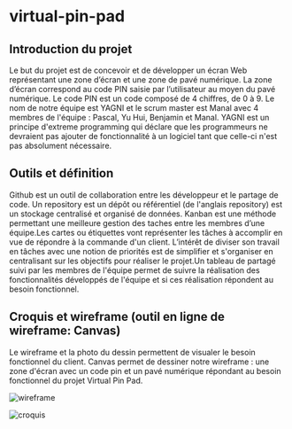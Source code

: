 # virtual-pin-pad
## Introduction du projet
Le but du projet est de concevoir et de développer un écran Web représentant une zone d’écran et une zone de pavé numérique. La zone d’écran correspond au code PIN saisie par l’utilisateur au moyen du pavé numérique. Le code PIN est un code composé de 4 chiffres, de 0 à 9. 
Le nom de notre équipe est YAGNI et le scrum master est Manal avec 4 membres de l'équipe : Pascal, Yu Hui, Benjamin et Manal.
YAGNI est un principe d'extreme programming qui déclare que les programmeurs ne devraient pas ajouter de fonctionnalité à un logiciel tant que celle-ci n'est pas absolument nécessaire.

## Outils et définition
Github est un outil de collaboration entre les développeur et le partage de code.
Un repository est un  dépôt ou référentiel (de l'anglais repository) est un stockage centralisé et organisé de données.
Kanban est une méthode  permettant une meilleure gestion des taches entre les membres d’une équipe.Les cartes ou étiquettes vont représenter les tâches à accomplir en vue de répondre à la commande d'un client.
L’intérêt de diviser son travail en tâches avec une notion de priorités est de simplifier et s'organiser en centralisant sur les objectifs pour réaliser le projet.Un tableau de partagé suivi par les membres de l'équipe permet de suivre la réalisation des fonctionnalités développés de l'équipe et si ces réalisation répondent au besoin fonctionnel.


## Croquis et wireframe (outil en ligne de wireframe: Canvas)
Le wireframe et la photo du dessin permettent de visualer le besoin fonctionnel du client.
Canvas permet de dessiner notre wireframe : une zone d'écran avec un code pin et un pavé numérique répondant au besoin fonctionnel du projet Virtual Pin Pad.

![wireframe](https://user-images.githubusercontent.com/81921513/142000495-03f8d6d9-e91f-42e9-ac4d-598e765887da.GIF)




![croquis](https://user-images.githubusercontent.com/81921513/142000590-760812f6-5950-4643-89c2-e8ddad6e8953.jpg)
